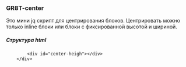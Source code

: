 ### GR8T-center
Это мини jq скрипт для центрирования блоков.
Центрировать можно только inline блоки или блоки с фиксированной высотой и шириной.

##### Структура html

```<div id="center-wrapper">
		<div id="center-heigh"></div>
	</div>

